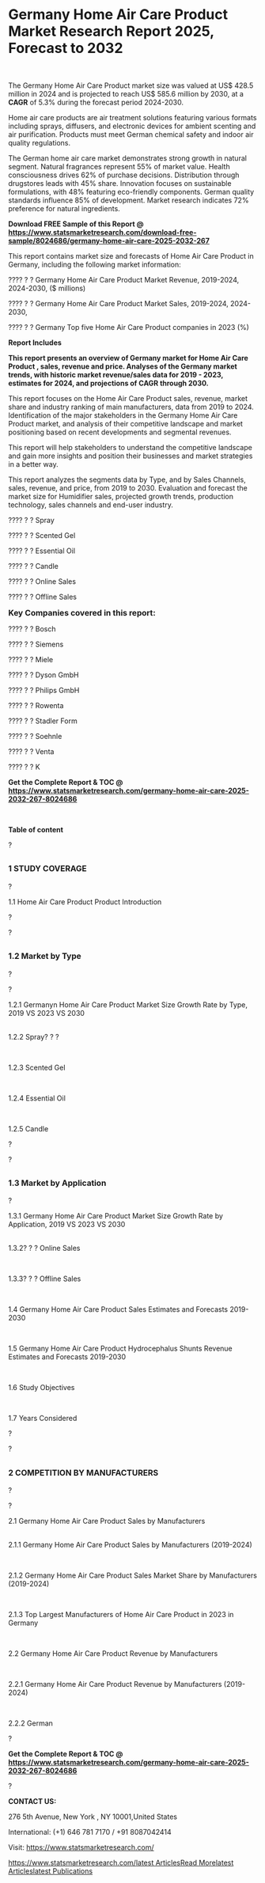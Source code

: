 <h1>Germany Home Air Care Product Market Research Report 2025, Forecast to 2032</h1><br/><p>The Germany Home Air Care Product market size was valued at US$ 428.5 million in 2024 and is projected to reach US$ 585.6 million by 2030, at a <strong>CAGR</strong> of 5.3% during the forecast period 2024-2030.</p>
 
 
 
 <p>Home air care products are air treatment solutions featuring various formats including sprays, diffusers, and electronic devices for ambient scenting and air purification. Products must meet German chemical safety and indoor air quality regulations.</p>
 
 
 
 <p>The German home air care market demonstrates strong growth in natural segment. Natural fragrances represent 55% of market value. Health consciousness drives 62% of purchase decisions. Distribution through drugstores leads with 45% share. Innovation focuses on sustainable formulations, with 48% featuring eco-friendly components. German quality standards influence 85% of development. Market research indicates 72% preference for natural ingredients.</p>
 
 
 
 <p><strong>Download FREE Sample of this Report @ <a href="https://www.statsmarketresearch.com/download-free-sample/8024686/germany-home-air-care-2025-2032-267">https://www.statsmarketresearch.com/download-free-sample/8024686/germany-home-air-care-2025-2032-267</a></strong></p>
 
 
 
 <p>This report contains market size and forecasts of Home Air Care Product in Germany, including the following market information:</p>
 
 
 
 <p>???? ? ? Germany Home Air Care Product Market Revenue, 2019-2024, 2024-2030, ($ millions)</p>
 
 
 
 <p>???? ? ? Germany Home Air Care Product Market Sales, 2019-2024, 2024-2030,</p>
 
 
 
 <p>???? ? ? Germany Top five Home Air Care Product companies in 2023 (%)</p>
 
 
 
 <p><strong>Report Includes</strong></p>
 
 
 
 <p><strong>This report presents an overview of Germany market for Home Air Care Product , sales, revenue and price. Analyses of the Germany market trends, with historic market revenue/sales data for 2019 - 2023, estimates for 2024, and projections of <strong>CAGR</strong> through 2030.</strong></p>
 
 
 
 <p>This report focuses on the Home Air Care Product sales, revenue, market share and industry ranking of main manufacturers, data from 2019 to 2024. Identification of the major stakeholders in the Germany Home Air Care Product market, and analysis of their competitive landscape and market positioning based on recent developments and segmental revenues.</p>
 
 
 
 <p>This report will help stakeholders to understand the competitive landscape and gain more insights and position their businesses and market strategies in a better way.</p>
 
 
 
 <p>This report analyzes the segments data by Type, and by Sales Channels, sales, revenue, and price, from 2019 to 2030. Evaluation and forecast the market size for Humidifier sales, projected growth trends, production technology, sales channels and end-user industry.</p>
 
 
 
 <p>???? ? ? Spray</p>
 
 
 
 <p>???? ? ? Scented Gel</p>
 
 
 
 <p>???? ? ? Essential Oil</p>
 
 
 
 <p>???? ? ? Candle</p>
 
 
 
 <p>???? ? ? Online Sales</p>
 
 
 
 <p>???? ? ? Offline Sales</p>
 
 
 
 <p><span style="font-size:16px"><strong>Key Companies covered in this report:</strong></span></p>
 
 
 
 <p>???? ? ? Bosch</p>
 
 
 
 <p>???? ? ? Siemens</p>
 
 
 
 <p>???? ? ? Miele</p>
 
 
 
 <p>???? ? ? Dyson GmbH</p>
 
 
 
 <p>???? ? ? Philips GmbH</p>
 
 
 
 <p>???? ? ? Rowenta</p>
 
 
 
 <p>???? ? ? Stadler Form</p>
 
 
 
 <p>???? ? ? Soehnle</p>
 
 
 
 <p>???? ? ? Venta</p>
 
 
 
 <p>???? ? ? K</p>
 
 
 
 <div><b>Get the Complete Report & TOC @ <a href="https://www.statsmarketresearch.com/germany-home-air-care-2025-2032-267-8024686">https://www.statsmarketresearch.com/germany-home-air-care-2025-2032-267-8024686</a></b></div>
 
 
 
 <p><br />
 
 <b>Table of content</b></p>
 
 
 
 <p>? </p>
 
 
 
 <h2><span style="font-size:16px"><strong>1 STUDY COVERAGE</strong></span></h2>
 
 
 
 <p>? </p>
 
 
 
 <p>1.1 Home Air Care Product Product Introduction</p>
 
 
 
 <p>? </p>
 
 
 
 <p>? </p>
 
 
 
 <h2><span style="font-size:16px"><strong>1.2 Market by Type</strong></span></h2>
 
 
 
 <p>? </p>
 
 
 
 <p>? </p>
 
 
 
 <p>1.2.1 Germanyn Home Air Care Product Market Size Growth Rate by Type, 2019 VS 2023 VS 2030<br />
 
 <br />
 
 1.2.2 Spray? ? ? <br />
 
 <br />
 
 1.2.3 Scented Gel<br />
 
 <br />
 
 1.2.4 Essential Oil<br />
 
 <br />
 
 1.2.5 Candle<br />
 
 ? </p>
 
 
 
 <p>? </p>
 
 
 
 <h2><span style="font-size:16px"><strong>1.3 Market by Application</strong></span></h2>
 
 
 
 <p>? </p>
 
 
 
 <p>1.3.1 Germany Home Air Care Product Market Size Growth Rate by Application, 2019 VS 2023 VS 2030<br />
 
 <br />
 
 1.3.2? ? ? Online Sales<br />
 
 <br />
 
 1.3.3? ? ? Offline Sales<br />
 
 <br />
 
 1.4 Germany Home Air Care Product Sales Estimates and Forecasts 2019-2030<br />
 
 <br />
 
 1.5 Germany Home Air Care Product Hydrocephalus Shunts Revenue Estimates and Forecasts 2019-2030<br />
 
 <br />
 
 1.6 Study Objectives<br />
 
 <br />
 
 1.7 Years Considered</p>
 
 
 
 <p>? </p>
 
 
 
 <p>? </p>
 
 
 
 <h2><span style="font-size:16px"><strong>2 COMPETITION BY MANUFACTURERS</strong></span></h2>
 
 
 
 <p>? </p>
 
 
 
 <p>? </p>
 
 
 
 <p>2.1 Germany Home Air Care Product Sales by Manufacturers<br />
 
 <br />
 
 2.1.1 Germany Home Air Care Product Sales by Manufacturers (2019-2024)<br />
 
 <br />
 
 2.1.2 Germany Home Air Care Product Sales Market Share by Manufacturers (2019-2024)<br />
 
 <br />
 
 2.1.3 Top Largest Manufacturers of Home Air Care Product in 2023 in Germany<br />
 
 <br />
 
 2.2 Germany Home Air Care Product Revenue by Manufacturers<br />
 
 <br />
 
 2.2.1 Germany Home Air Care Product Revenue by Manufacturers (2019-2024)<br />
 
 <br />
 
 2.2.2 German</p>
 
 
 
 <p>? </p>
 
 
 
 <div><b>Get the Complete Report & TOC @ <a href="https://www.statsmarketresearch.com/germany-home-air-care-2025-2032-267-8024686">https://www.statsmarketresearch.com/germany-home-air-care-2025-2032-267-8024686</a></b></div>
 
 
 
 <p>? </p>
 
 
 
 <p><b>CONTACT US:</b><br />
 
 276 5th Avenue, New York , NY 10001,United States<br />
 
 International: (+1) 646 781 7170 / +91 8087042414<br />
 
 Visit: <a href="https://www.statsmarketresearch.com/">https://www.statsmarketresearch.com/</a><br />
 
 <a href="https://gyeongbokgung.com">https://www.statsmarketresearch.com/</a><a href="https://hallyeomaritime.com">latest Articles</a><a href="https://jingwansa.com">Read More</a><a href="https://nguoiviet.jp/">latest Articles</a><a href="https://www.intelmarketresearch.com/">latest Publications</a></p>